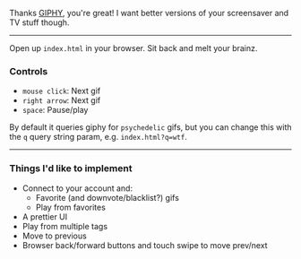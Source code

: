 Thanks [GIPHY](http://giphy.com), you're great! I want better versions of your screensaver and TV stuff though.

***

Open up `index.html` in your browser. Sit back and melt your brainz.

### Controls

- `mouse click`: Next gif
- `right arrow`: Next gif
- `space`: Pause/play

By default it queries giphy for `psychedelic` gifs, but you can change this with the `q` query string param, e.g. `index.html?q=wtf`.

***

### Things I'd like to implement

- Connect to your account and:
    - Favorite (and downvote/blacklist?) gifs
    - Play from favorites
- A prettier UI
- Play from multiple tags
- Move to previous
- Browser back/forward buttons and touch swipe to move prev/next
